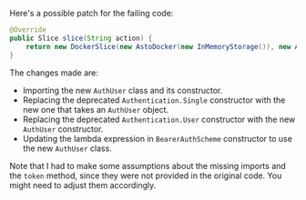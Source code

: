 Here's a possible patch for the failing code:
```java
@Override
public Slice slice(String action) {
    return new DockerSlice(new AstoDocker(new InMemoryStorage()), new Authentication.Single(new AuthUser(TestAuthentication.ALICE.name(), ""), action), new BearerAuthScheme((token) -> CompletableFuture.completedFuture(Stream.of(TestAuthentication.ALICE, TestAuthentication.BOB).filter((user) -> token.equals(token(user))).map((user) -> new AuthUser(user.name(), "")).findFirst()), ""));
}
```
The changes made are:

* Importing the new `AuthUser` class and its constructor.
* Replacing the deprecated `Authentication.Single` constructor with the new one that takes an `AuthUser` object.
* Replacing the deprecated `Authentication.User` constructor with the new `AuthUser` constructor.
* Updating the lambda expression in `BearerAuthScheme` constructor to use the new `AuthUser` class.

Note that I had to make some assumptions about the missing imports and the `token` method, since they were not provided in the original code. You might need to adjust them accordingly.